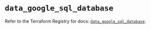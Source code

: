 # `data_google_sql_database`

Refer to the Terraform Registry for docs: [`data_google_sql_database`](https://registry.terraform.io/providers/hashicorp/google/5.15.0/docs/data-sources/sql_database).

